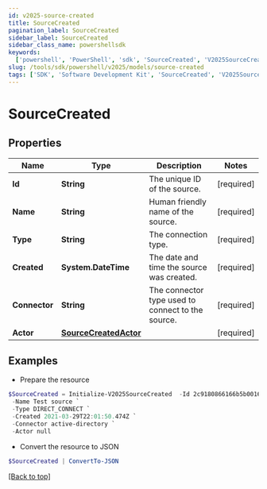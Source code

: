 ```yaml
---
id: v2025-source-created
title: SourceCreated
pagination_label: SourceCreated
sidebar_label: SourceCreated
sidebar_class_name: powershellsdk
keywords:
  ['powershell', 'PowerShell', 'sdk', 'SourceCreated', 'V2025SourceCreated']
slug: /tools/sdk/powershell/v2025/models/source-created
tags: ['SDK', 'Software Development Kit', 'SourceCreated', 'V2025SourceCreated']
---
```


# SourceCreated

## Properties

| Name | Type | Description | Notes |
| --- | --- | --- | --- |
| **Id** | **String** | The unique ID of the source. | [required] |
| **Name** | **String** | Human friendly name of the source. | [required] |
| **Type** | **String** | The connection type. | [required] |
| **Created** | **System.DateTime** | The date and time the source was created. | [required] |
| **Connector** | **String** | The connector type used to connect to the source. | [required] |
| **Actor** | [**SourceCreatedActor**](source-created-actor) |  | [required] |

## Examples

- Prepare the resource

```powershell
$SourceCreated = Initialize-V2025SourceCreated  -Id 2c9180866166b5b0016167c32ef31a66 `
 -Name Test source `
 -Type DIRECT_CONNECT `
 -Created 2021-03-29T22:01:50.474Z `
 -Connector active-directory `
 -Actor null
```

- Convert the resource to JSON

```powershell
$SourceCreated | ConvertTo-JSON
```

[[Back to top]](#)
